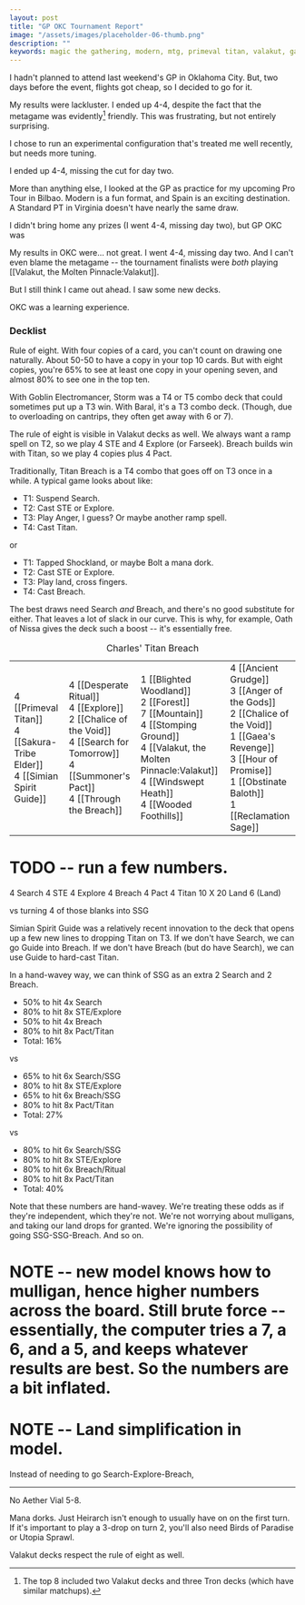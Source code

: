 ```yaml
---
layout: post
title: "GP OKC Tournament Report"
image: "/assets/images/placeholder-06-thumb.png"
description: ""
keywords: magic the gathering, modern, mtg, primeval titan, valakut, games, desperate ritual, GPOKC
---
```


I hadn't planned to attend last weekend's GP in Oklahoma City. But, two days before the event, flights got cheap, so I decided to go for it. 

My results were lackluster. I ended up 4-4, despite the fact that the metagame was evidently[^1] friendly. This was frustrating, but not entirely surprising. 



I chose to run an experimental configuration that's treated me well recently, but needs more tuning. 


[^1]: The top 8 included two Valakut decks and three Tron decks (which have similar matchups). 







I ended up 4-4, missing the cut for day two. 


More than anything else, I looked at the GP as practice for my upcoming Pro Tour in Bilbao. Modern is a fun format, and Spain is an exciting destination. A Standard PT in Virginia doesn't have nearly the same draw. 

I didn't bring home any prizes (I went 4-4, missing day two), but GP OKC was 



My results in OKC were... not great. I went 4-4, missing day two. And I can't even blame the metagame -- the tournament finalists were *both* playing [[Valakut, the Molten Pinnacle:Valakut]]. 



But I still think I came out ahead. I saw some new decks. 





OKC was a learning experience. 


### Decklist

















Rule of eight. With four copies of a card, you can't count on drawing one naturally. About 50-50 to have a copy in your top 10 cards. But with eight copies, you're 65% to see at least one copy in your opening seven, and almost 80% to see one in the top ten. 

With Goblin Electromancer, Storm was a T4 or T5 combo deck that could sometimes put up a T3 win. With Baral, it's a T3 combo deck. (Though, due to overloading on cantrips, they often get away with 6 or 7). 

The rule of eight is visible in Valakut decks as well. We always want a ramp spell on T2, so we play 4 STE and 4 Explore (or Farseek). Breach builds win with Titan, so we play 4 copies plus 4 Pact. 

Traditionally, Titan Breach is a T4 combo that goes off on T3 once in a while. A typical game looks about like:

- T1: Suspend Search.
- T2: Cast STE or Explore. 
- T3: Play Anger, I guess? Or maybe another ramp spell. 
- T4: Cast Titan. 

or

- T1: Tapped Shockland, or maybe Bolt a mana dork.
- T2: Cast STE or Explore. 
- T3: Play land, cross fingers. 
- T4: Cast Breach. 

The best draws need Search *and* Breach, and there's no good substitute for either. That leaves a lot of slack in our curve. This is why, for example, Oath of Nissa gives the deck such a boost -- it's essentially free. 





<table class="cardlist-with-sideboard">
    <caption class="deckname">Charles' Titan Breach</caption>
    <tr>
        <td>
            4 [[Primeval Titan]]<br>
            4 [[Sakura-Tribe Elder]]<br>
            4 [[Simian Spirit Guide]]<br>
        </td>
        <td>
            4 [[Desperate Ritual]]<br>
            4 [[Explore]]<br>
            2 [[Chalice of the Void]]<br>
            4 [[Search for Tomorrow]]<br>
            4 [[Summoner's Pact]]<br>
            4 [[Through the Breach]]<br>
        </td>
        <td>
            1 [[Blighted Woodland]]<br>
            2 [[Forest]]<br>
            7 [[Mountain]]<br>
            4 [[Stomping Ground]]<br>
            4 [[Valakut, the Molten Pinnacle:Valakut]]<br>
            4 [[Windswept Heath]]<br>
            4 [[Wooded Foothills]]<br>
        </td>
        <td>
            4 [[Ancient Grudge]]<br>
            3 [[Anger of the Gods]]<br>
            2 [[Chalice of the Void]]<br>
            1 [[Gaea's Revenge]]<br>
            3 [[Hour of Promise]]<br>
            1 [[Obstinate Baloth]]<br>
            1 [[Reclamation Sage]]<br>
        </td>
    </tr>
</table>



# TODO -- run a few numbers. 

4 Search
4 STE
4 Explore
4 Breach
4 Pact
4 Titan
10 X
20 Land
6 (Land)

vs turning 4 of those blanks into SSG

Simian Spirit Guide was a relatively recent innovation to the deck that opens up a few new lines to dropping Titan on T3. If we don't have Search, we can go Guide into Breach. If we don't have Breach (but do have Search), we can use Guide to hard-cast Titan. 

In a hand-wavey way, we can think of SSG as an extra 2 Search and 2 Breach. 

- 50% to hit 4x Search
- 80% to hit 8x STE/Explore
- 50% to hit 4x Breach
- 80% to hit 8x Pact/Titan
- Total: 16%

vs

- 65% to hit 6x Search/SSG
- 80% to hit 8x STE/Explore
- 65% to hit 6x Breach/SSG
- 80% to hit 8x Pact/Titan
- Total: 27%

vs

- 80% to hit 6x Search/SSG
- 80% to hit 8x STE/Explore
- 80% to hit 6x Breach/Ritual
- 80% to hit 8x Pact/Titan
- Total: 40%

Note that these numbers are hand-wavey. We're treating these odds as if they're independent, which they're not. We're not worrying about mulligans, and taking our land drops for granted. We're ignoring the possibility of going SSG-SSG-Breach. And so on. 





# NOTE -- new model knows how to mulligan, hence higher numbers across the board. Still brute force -- essentially, the computer tries a 7, a 6, and a 5, and keeps whatever results are best. So the numbers are a bit inflated. 

# NOTE -- Land simplification in model. 


Instead of needing to go Search-Explore-Breach, 









---




No Aether Vial 5-8. 

Mana dorks. Just Heirarch isn't enough to usually have on on the first turn. If it's important to play a 3-drop on turn 2, you'll also need Birds of Paradise or Utopia Sprawl. 

Valakut decks respect the rule of eight as well. 
